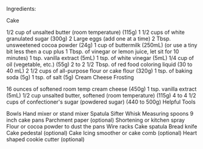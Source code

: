 Ingredients:

Cake

1/2 cup of unsalted butter (room temperature) (115g)
1 1/2 cups of white granulated sugar (300g)
2 Large eggs (add one at a time)
2 Tbsp. unsweetened cocoa powder (24g)
1 cup of buttermilk (250mL) (or use a tiny bit less then a cup plus
1 Tbsp. of vinegar or lemon juice, let sit for 10 minutes)
1 tsp. vanilla extract (5mL)
1 tsp. of white vinegar (5mL)
1/4 cup of oil (vegetable, etc.) (55g)
2 to 2 1/2 Tbsp. of red food coloring liquid (30 to 40 mL)
2 1/2 cups of all-purpose flour or cake flour (320g)
1 tsp. of baking soda (5g)
1 tsp. of salt (5g)
Cream Cheese Frosting

16 ounces of softened room temp cream cheese (450g)
1 tsp. vanilla extract (5mL)
1/2 cup unsalted butter, softened (room temperature) (115g)
4 to 4 1/2 cups of confectioner's sugar (powdered sugar) (440 to 500g)
Helpful Tools

Bowls
Hand mixer or stand mixer
Spatula
Sifter
Whisk
Measuring spoons
9 inch cake pans
Parchment paper (optional)
Shortening or kitchen spray
Flour or cocoa powder to dust the pans
Wire racks
Cake spatula
Bread knife
Cake pedestal (optional)
Cake Icing smoother or cake comb (optional)
Heart shaped cookie cutter (optional)